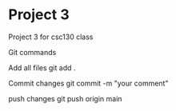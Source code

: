 
# Project 3

Project 3 for csc130 class



Git commands

Add all files
    git add .

Commit changes
    git commit -m "your comment"

push changes 
    git push origin main
